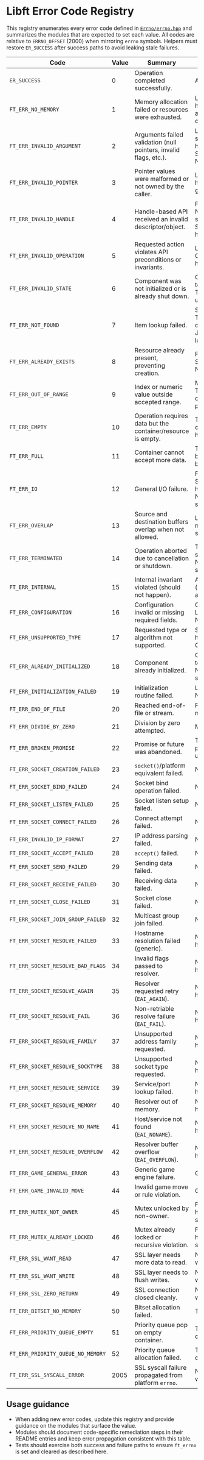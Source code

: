 # Libft Error Code Registry

This registry enumerates every error code defined in [`Errno/errno.hpp`](errno.hpp) and summarizes the modules that are expected to set each value. All codes are relative to `ERRNO_OFFSET` (2000) when mirroring `errno` symbols. Helpers must restore `ER_SUCCESS` after success paths to avoid leaking stale failures.

| Code | Value | Summary | Primary modules |
| --- | --- | --- | --- |
| `ER_SUCCESS` | 0 | Operation completed successfully. | All modules |
| `FT_ERR_NO_MEMORY` | 1 | Memory allocation failed or resources were exhausted. | Libft allocation helpers, CMA allocators, containers |
| `FT_ERR_INVALID_ARGUMENT` | 2 | Arguments failed validation (null pointers, invalid flags, etc.). | Libft string/memory helpers, System_utils, Networking |
| `FT_ERR_INVALID_POINTER` | 3 | Pointer values were malformed or not owned by the caller. | Libft memory helpers, CMA guard checks |
| `FT_ERR_INVALID_HANDLE` | 4 | Handle-based API received an invalid descriptor/object. | File module, Networking sockets, System_utils handles |
| `FT_ERR_INVALID_OPERATION` | 5 | Requested action violates API preconditions or invariants. | Libft algorithms, CMA stateful helpers |
| `FT_ERR_INVALID_STATE` | 6 | Component was not initialized or is already shut down. | CMA allocator toggles, Logger, Template task utilities |
| `FT_ERR_NOT_FOUND` | 7 | Item lookup failed. | Storage KV store, Template containers, JSON/YAML lookups |
| `FT_ERR_ALREADY_EXISTS` | 8 | Resource already present, preventing creation. | Filesystem helpers, Storage, Networking |
| `FT_ERR_OUT_OF_RANGE` | 9 | Index or numeric value outside accepted range. | Math utilities, Template containers, Libft parsing |
| `FT_ERR_EMPTY` | 10 | Operation requires data but the container/resource is empty. | Template containers, Queue helpers |
| `FT_ERR_FULL` | 11 | Container cannot accept more data. | Template circular buffer, CMA bounded allocators |
| `FT_ERR_IO` | 12 | General I/O failure. | File module, System_utils file helpers, Networking streams |
| `FT_ERR_OVERLAP` | 13 | Source and destination buffers overlap when not allowed. | Libft memcpy/memmove safe wrappers |
| `FT_ERR_TERMINATED` | 14 | Operation aborted due to cancellation or shutdown. | Thread pools, Task schedulers, Networking shutdown |
| `FT_ERR_INTERNAL` | 15 | Internal invariant violated (should not happen). | All modules (guarded assertions) |
| `FT_ERR_CONFIGURATION` | 16 | Configuration invalid or missing required fields. | Config module, Logger, Networking setup |
| `FT_ERR_UNSUPPORTED_TYPE` | 17 | Requested type or algorithm not supported. | Serialization helpers, Compression |
| `FT_ERR_ALREADY_INITIALIZED` | 18 | Component already initialized. | CMA allocator toggles, Logger, Networking sockets |
| `FT_ERR_INITIALIZATION_FAILED` | 19 | Initialization routine failed. | Logger, Networking, RNG |
| `FT_ERR_END_OF_FILE` | 20 | Reached end-of-file or stream. | File and ReadLine modules |
| `FT_ERR_DIVIDE_BY_ZERO` | 21 | Division by zero attempted. | Math helpers |
| `FT_ERR_BROKEN_PROMISE` | 22 | Promise or future was abandoned. | Template promise/future utilities |
| `FT_ERR_SOCKET_CREATION_FAILED` | 23 | `socket()`/platform equivalent failed. | Networking |
| `FT_ERR_SOCKET_BIND_FAILED` | 24 | Socket bind operation failed. | Networking |
| `FT_ERR_SOCKET_LISTEN_FAILED` | 25 | Socket listen setup failed. | Networking |
| `FT_ERR_SOCKET_CONNECT_FAILED` | 26 | Connect attempt failed. | Networking |
| `FT_ERR_INVALID_IP_FORMAT` | 27 | IP address parsing failed. | Networking |
| `FT_ERR_SOCKET_ACCEPT_FAILED` | 28 | `accept()` failed. | Networking |
| `FT_ERR_SOCKET_SEND_FAILED` | 29 | Sending data failed. | Networking |
| `FT_ERR_SOCKET_RECEIVE_FAILED` | 30 | Receiving data failed. | Networking |
| `FT_ERR_SOCKET_CLOSE_FAILED` | 31 | Socket close failed. | Networking |
| `FT_ERR_SOCKET_JOIN_GROUP_FAILED` | 32 | Multicast group join failed. | Networking |
| `FT_ERR_SOCKET_RESOLVE_FAILED` | 33 | Hostname resolution failed (generic). | Networking DNS helpers |
| `FT_ERR_SOCKET_RESOLVE_BAD_FLAGS` | 34 | Invalid flags passed to resolver. | Networking DNS helpers |
| `FT_ERR_SOCKET_RESOLVE_AGAIN` | 35 | Resolver requested retry (`EAI_AGAIN`). | Networking DNS helpers |
| `FT_ERR_SOCKET_RESOLVE_FAIL` | 36 | Non-retriable resolve failure (`EAI_FAIL`). | Networking DNS helpers |
| `FT_ERR_SOCKET_RESOLVE_FAMILY` | 37 | Unsupported address family requested. | Networking DNS helpers |
| `FT_ERR_SOCKET_RESOLVE_SOCKTYPE` | 38 | Unsupported socket type requested. | Networking DNS helpers |
| `FT_ERR_SOCKET_RESOLVE_SERVICE` | 39 | Service/port lookup failed. | Networking DNS helpers |
| `FT_ERR_SOCKET_RESOLVE_MEMORY` | 40 | Resolver out of memory. | Networking DNS helpers |
| `FT_ERR_SOCKET_RESOLVE_NO_NAME` | 41 | Host/service not found (`EAI_NONAME`). | Networking DNS helpers |
| `FT_ERR_SOCKET_RESOLVE_OVERFLOW` | 42 | Resolver buffer overflow (`EAI_OVERFLOW`). | Networking DNS helpers |
| `FT_ERR_GAME_GENERAL_ERROR` | 43 | Generic game engine failure. | Game module |
| `FT_ERR_GAME_INVALID_MOVE` | 44 | Invalid game move or rule violation. | Game module |
| `FT_ERR_MUTEX_NOT_OWNER` | 45 | Mutex unlocked by non-owner. | PThread mutex helpers, Template synchronization |
| `FT_ERR_MUTEX_ALREADY_LOCKED` | 46 | Mutex already locked or recursive violation. | PThread mutex helpers, Template synchronization |
| `FT_ERR_SSL_WANT_READ` | 47 | SSL layer needs more data to read. | Networking TLS wrappers |
| `FT_ERR_SSL_WANT_WRITE` | 48 | SSL layer needs to flush writes. | Networking TLS wrappers |
| `FT_ERR_SSL_ZERO_RETURN` | 49 | SSL connection closed cleanly. | Networking TLS wrappers |
| `FT_ERR_BITSET_NO_MEMORY` | 50 | Bitset allocation failed. | Template bitset |
| `FT_ERR_PRIORITY_QUEUE_EMPTY` | 51 | Priority queue pop on empty container. | Template priority queue |
| `FT_ERR_PRIORITY_QUEUE_NO_MEMORY` | 52 | Priority queue allocation failed. | Template priority queue |
| `FT_ERR_SSL_SYSCALL_ERROR` | 2005 | SSL syscall failure propagated from platform `errno`. | Networking TLS wrappers |

## Usage guidance

* When adding new error codes, update this registry and provide guidance on the modules that surface the value.
* Modules should document code-specific remediation steps in their README entries and keep error propagation consistent with this table.
* Tests should exercise both success and failure paths to ensure `ft_errno` is set and cleared as described here.

